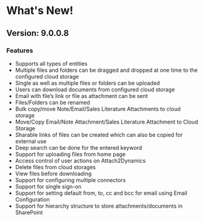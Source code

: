 # What's New!

## Version: 9.0.0.8&#x20;

### Features

* Supports all types of entities&#x20;
* Multiple files and folders can be dragged and dropped at one time to the configured cloud storage&#x20;
* Single as well as multiple files or folders can be uploaded&#x20;
* Users can download documents from configured cloud storage&#x20;
* Email with file’s link or file as attachment can be sent&#x20;
* Files/Folders can be renamed&#x20;
* Bulk copy/move Note/Email/Sales Literature Attachments to cloud storage&#x20;
* Move/Copy Email/Note Attachment/Sales Literature Attachment to Cloud Storage&#x20;
* Sharable links of files can be created which can also be copied for external use&#x20;
* Deep search can be done for the entered keyword&#x20;
* Support for uploading files from home page&#x20;
* Access control of user actions on Attach2Dynamics&#x20;
* Delete files from cloud storages&#x20;
* View files before downloading&#x20;
* Support for configuring multiple connectors&#x20;
* Support for single sign-on&#x20;
* Support for setting default from, to, cc and bcc for email using Email Configuration&#x20;
* Support for hierarchy structure to store attachments/documents in SharePoint

